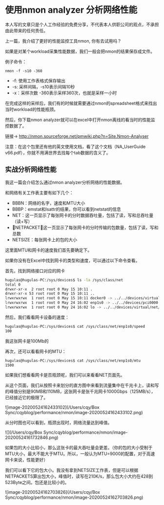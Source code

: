 # 使用nmon analyzer 分析网络性能

本人写的文章只是个人工作经验的免费分享，不代表本人供职公司的观点，不承担由此带来的任何责任。

上一篇，我介绍了更好的性能监控工具nmon, 你有去试用吗？

如果是对某个workload采集性能数据，我们一般会把nmon的结果保存成文件。

例子命令：

```
nmon -f -s10 -360
```

+ -f: 使用工作表格式保存输出
+ -s: 采样间隔，-s10表示间隔10秒
+ -x：采样次数 -360表示采样360次，也就是采样一小时

在完成这样的采样后，我们有的时候就需要通过nmon的spreadsheet格式来找出当时workload的性能瓶颈。

然后，你下载nmon analyzer就可以在excel中打开nmon离线的看当时的性能监控数据了。

链接-> http://nmon.sourceforge.net/pmwiki.php?n=Site.Nmon-Analyser

注意：在这个包里还有他的英文使用文档，看了这个文档（NA_UserGuide v66.pdf），你就不用满世界去找每个tab数据的含义了。



## 实战分析网络性能

我这一篇会介绍怎么通过nmon analyzer分析网络的性能数据。

和网络有关工作表主要有如下几个：

- BBBN：网络的名字，速度和MTU大小
- BBBP：emstat和lsattr的结果，你可以看到netstat的信息
- NET：这一页显示了每张网卡的分时数据吞吐量，包括了读，写和总吞吐量（读+写）
- NETPACKET：这一页显示了每张网卡的分时传输的包数量，包括了读，写和总数
- NETSIZE：每张网卡上的包的大小

这里面MTU和网卡的速度我们首先要确定下。

如果你没有在Excel中找到网卡的类型和速度，可以通过以下命令查看。

首先，找到网络接口对应的网卡

```bash
hugulas@hugulas-PC:/sys/devices$ ls -la /sys/class/net
total 0
drwxr-xr-x  2 root root 0 May 15 10:11 .
drwxr-xr-x 53 root root 0 May 15 10:11 ..
lrwxrwxrwx  1 root root 0 May 15 10:11 docker0 -> ../../devices/virtual/net/docker0
lrwxrwxrwx  1 root root 0 May 24 16:02 enp1s0 -> ../../devices/pci0000:00/0000:00:03.1/0000:01:00.0/net/enp1s0
lrwxrwxrwx  1 root root 0 May 24 16:02 lo -> ../../devices/virtual/net/lo
```

然后，我们看看网卡设备的速度：

```bash
hugulas@hugulas-PC:/sys/devices$ cat /sys/class/net/enp1s0/speed
100	
```

我这张网卡是100Mb的

再次，还可以看看网卡的MTU：

```bash
hugulas@hugulas-PC:/sys/devices$ cat /sys/class/net/enp1s0/mtu
1500
```

如果我们想看看网卡是否瓶颈呢，我们可以来看看NET页面先。

从这个页面，我们从按照卡来划分的直方图中来看到流量集中在千兆卡上，读和写的峰值分别是90MB和110MB，这张网卡是张千兆网卡1000Gbps（125MB/s），已经接近它的极限了。

![image-20200524162433102](/Users/cqy/Box Sync/cqyblog/performance/nmon/image-20200524162433102.png)

从分时图也可以看到，瓶颈出现时，网络流量达到峰值。

![](/Users/cqy/Box Sync/cqyblog/performance/nmon/image-20200524161732846.png)

如果包的大小比较小，那么这张卡的最大吞吐量会更差。（你的包的大小受制于MTU大小，最大不能大于MTU。所以，一般认为MTU=9000的配置，对于高速网卡来说，性能更好）

我们可以看下它的包大小。我没有拿到NETSIZE工作表，但是可以根据NETPACKETS算出包大小，峰值时，读写在210K/s，那么包大小大约在428到523Byte之间。包还是比较小的。

![image-20200524162703826](/Users/cqy/Box Sync/cqyblog/performance/nmon/image-20200524162703826.png)





